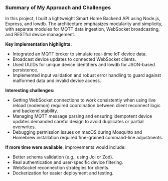 ### Summary of My Approach and Challenges

In this project, I built a lightweight Smart Home Backend API using Node.js, Express, and lowdb. The architecture emphasizes modularity and simplicity, with separate modules for MQTT data ingestion, WebSocket broadcasting, and RESTful device management.

**Key implementation highlights:**
- Integrated an MQTT broker to simulate real-time IoT device data.
- Broadcast device updates to connected WebSocket clients.
- Used UUIDs for unique device identifiers and lowdb for JSON-based persistence.
- Implemented input validation and robust error handling to guard against malformed data and invalid device access.

**Interesting challenges:**
- Getting WebSocket connections to work consistently when using live reload (nodemon) required coordination between client reconnect logic and backend stability.
- Managing MQTT message parsing and ensuring idempotent device updates demanded careful design to avoid duplicates or partial overwrites.
- Debugging permission issues on macOS during Mosquitto and Homebrew installation required fine-grained command-line adjustments.

**If more time were available**, improvements would include:
- Better schema validation (e.g., using Joi or Zod).
- Real authentication and user-specific device filtering.
- WebSocket reconnection strategies for clients.
- Dockerization for easier deployment and testing.